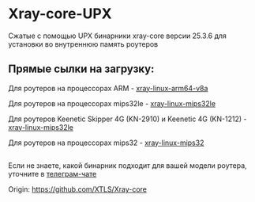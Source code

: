 # Xray-core-UPX

Сжатые с помощью UPX бинарники xray-core версии 25.3.6 для установки во внутреннюю память роутеров

## Прямые сылки на загрузку:

Для роутеров на процессорах ARM - [xray-linux-arm64-v8a](https://raw.githubusercontent.com/jameszeroX/Xray-core-UPX/main/Xray-linux-arm64-v8a/xray)

Для роутеров на процессорах mips32le - [xray-linux-mips32le](https://raw.githubusercontent.com/jameszeroX/Xray-core-UPX/main/Xray-linux-mips32le/xray)

Для роутеров Keenetic Skipper 4G (KN-2910) и Keenetic 4G (KN-1212) - [xray-linux-mips32le](https://raw.githubusercontent.com/jameszeroX/Xray-core-UPX/main/Xray-linux-mips32le/4G/xray)

Для роутеров на процессорах mips32 - [xray-linux-mips32](https://raw.githubusercontent.com/jameszeroX/Xray-core-UPX/main/Xray-linux-mips32/xray)

##

Если не знаете, какой бинарник подходит для вашей модели роутера, уточните в [телеграм-чате](https://t.me/+SZWOjSlvYpdlNmMy)

Origin: https://github.com/XTLS/Xray-core
